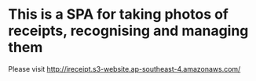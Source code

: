 # This is a SPA for taking photos of receipts, recognising and managing them
Please visit http://ireceipt.s3-website.ap-southeast-4.amazonaws.com/

